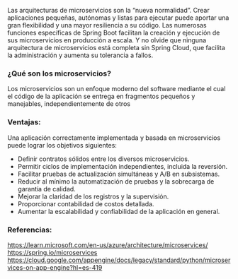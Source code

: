 Las arquitecturas de microservicios son la “nueva normalidad”. Crear aplicaciones pequeñas, autónomas y listas para ejecutar puede aportar una gran flexibilidad y una mayor resiliencia a su código. Las numerosas funciones específicas de Spring Boot facilitan la creación y ejecución de sus microservicios en producción a escala. Y no olvide que ninguna arquitectura de microservicios está completa sin Spring Cloud, que facilita la administración y aumenta su tolerancia a fallos.
### ¿Qué son los microservicios?
Los microservicios son un enfoque moderno del software mediante el cual el código de la aplicación se entrega en fragmentos pequeños y manejables, independientemente de otros

### Ventajas:
Una aplicación correctamente implementada y basada en microservicios puede lograr los objetivos siguientes:

- Definir contratos sólidos entre los diversos microservicios.
- Permitir ciclos de implementación independientes, incluida la reversión.
- Facilitar pruebas de actualización simultáneas y A/B en subsistemas.
- Reducir al mínimo la automatización de pruebas y la sobrecarga de garantía de calidad.
- Mejorar la claridad de los registros y la supervisión.
- Proporcionar contabilidad de costos detallada.
- Aumentar la escalabilidad y confiabilidad de la aplicación en general.
### Referencias:
https://learn.microsoft.com/en-us/azure/architecture/microservices/
https://spring.io/microservices
https://cloud.google.com/appengine/docs/legacy/standard/python/microservices-on-app-engine?hl=es-419

